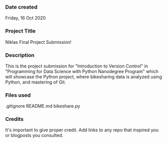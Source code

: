 ### Date created
Friday, 16 Oct 2020

### Project Title
Niklas Final Project Submission!

### Description
This is the project submission for "Introduction to Version Control" in "Programming for Data Science with Python Nanodegree Program" which will showcase the Python project, where bikesharing data is analyzed using Python, and mastering of Git.

### Files used
.gitignore
README.md
bikeshare.py

### Credits
It's important to give proper credit. Add links to any repo that inspired you or blogposts you consulted.

